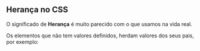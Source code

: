 ## Herança no CSS

O significado de **Herança** é muito parecido com o que usamos na vida real.

Os elementos que não tem valores definidos, herdam valores dos seus pais, por exemplo: